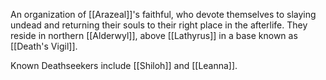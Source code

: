 An organization of [[Arazeal]]'s faithful, who devote themselves to slaying undead and returning their souls to their right place in the afterlife. They reside in northern [[Alderwyl]], above [[Lathyrus]] in a base known as [[Death's Vigil]].

Known Deathseekers include [[Shiloh]] and [[Leanna]].